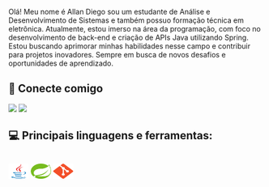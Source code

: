 Olá! Meu nome é Allan Diego sou um estudante de Análise e Desenvolvimento de Sistemas e também possuo formação técnica em eletrônica. 
Atualmente, estou imerso na área da programação, com foco no desenvolvimento de back-end e criação de APIs Java utilizando Spring. 
Estou buscando aprimorar minhas habilidades nesse campo e contribuir para projetos inovadores. 
Sempre em busca de novos desafios e oportunidades de aprendizado.

## 📌 Conecte comigo

<div>
  
 <a href="https://www.linkedin.com/in/allandrs/" target="_blank"><img src="https://img.shields.io/badge/-LinkedIn-%230077B5?style=for-the-badge&logo=linkedin&logoColor=white" target="_blank"></a> 
 <a href = "mailto:allandrs@gmail.com"><img src="https://img.shields.io/badge/-Gmail-%23333?style=for-the-badge&logo=gmail&logoColor=white" target="_blank"></a>
  
</div>

## 💻 Principais linguagens e ferramentas:

<div style="display: inline_block"><br>
  
  
  <img align="center" alt="Java" height="30" width="40" src="https://github.com/devicons/devicon/blob/master/icons/java/java-original.svg"> 
  <img align="center" alt="spring framework" height="30" width="40" src="https://github.com/devicons/devicon/blob/master/icons/spring/spring-original.svg">
  <img align="center" alt="Git" height="30" width="40" src="https://github.com/devicons/devicon/blob/master/icons/git/git-original.svg">
  
</div>

##




